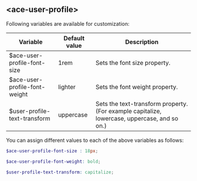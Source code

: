 ## <ace-user-profile\>
Following variables are available for customization:

| Variable                               | Default value                 | Description                 |
| ---------------------------------------|-------------------------------|-----------------------------|
| $ace-user-profile-font-size            | 1rem                          | Sets the font size property.|
| $ace-user-profile-font-weight          | lighter                       | Sets the font weight property.|
| $user-profile-text-transform           | uppercase                     | Sets the text-transform property. (For example capitalize, lowercase, uppercase, and so on.) |

You can assign different values to each of the above variables as follows:
```scss
$ace-user-profile-font-size : 18px;

$ace-user-profile-font-weight: bold;

$user-profile-text-transform: capitalize;
```
